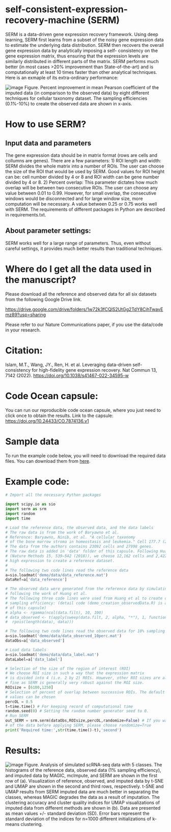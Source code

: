 # self-consistent-expression-recovery-machine (SERM)
SERM is a data-driven gene expression recovery framework. Using deep learning, SERM first learns from a subset of the noisy gene expression data to estimate the underlying data distribution. SERM then recovers the overall gene expression data by analytically imposing a self- consistency on the gene expression matrix, thus ensuring that the expression levels are similarly distributed in different parts of the matrix. SERM performs much better (in most cases >20% improvement than State-of-the-art) and is computationally at least 10 times faster than other analytical techniques. Here is an exmaple of its extra-ordinary performance:

![image](im2.png)
Figure. Percent improvement in mean Pearson coefficient of the imputed data (in comparison to the observed data) by eight different techniques for cellular taxonomy  dataset. The sampling efficiencies (0.1%-10%) to create the observed data are shown in x-axis.

# How to use SERM?

## Input data and parameters
The gene expression data should be in matrix format (rows are cells and collumns are genes). There are a few parameters: 1) ROI length and width: SERM divides the whole matrix into a number of ROIs. The user can choose the size of the ROI that would be used by SERM. Good values for ROI height can be: cell number divided by 4 or 8 and ROI width can be gene number divided by 4 or 8. 2) Percent overlap: This parameter dictates how much overlap will be between two consecutive ROIs. The user can choose any value between 0.01 to 0.99. However, for small overlap, the consecutive windows would be disconnected and for large window size, more computation will be necessary. A value between 0.25 or 0.75 works well with SERM. The requirements of different packages in Python are described in requirements.txt. 

## About parameter settings:
SERM works well for a large range of parameters. Thus, even without careful settings, it provides much better results than traditional techniques.

# Where do I get all the data used in the manuscript?
Please download all the reference and observed data for all six datasets from the following Google Drive link. 

https://drive.google.com/drive/folders/1w72k3fCQlS2UtGg2TdY8CihTwavEmz89?usp=sharing

Please refer to our Nature Communications paper, if you use the data/code in your research.

# Citation:

Islam, M.T., Wang, JY., Ren, H. et al. Leveraging data-driven self-consistency for high-fidelity gene expression recovery. Nat Commun 13, 7142 (2022). https://doi.org/10.1038/s41467-022-34595-w

# Code Ocean capsule:

You can run our reproducible code ocean capsule, where you just need to click once to obtain the results. Link to the capsule: https://doi.org/10.24433/CO.7874136.v1

# Sample data

To run the example code below, you will need to download the required data files. You can download them from [here](https://github.com/xinglab-ai/self-consistent-expression-recovery-machine/tree/main/demo/data).

# Example code:

```python
# Import all the necessary Python packages

import scipy.io as sio
import serm as srm
import random
import time

# Load the reference data, the observed data, and the data labels
# The raw data is from the work of Baryawno et al. 
# Reference: Baryawno, Ninib, et al. "A cellular taxonomy 
# of the bone marrow stroma in homeostasis and leukemia." Cell 177.7 (2019): 1915-1932.
# The data from the authors contains 23092 cells and 27998 genes. 
# The raw data is added in 'data' folder of this capsule. Following Huang et al 
# (Nature Methods 15, 539–542 (2018)), we choose 12,162 cells and 2,422 genes with 
# high expression to create a reference dataset.
# 
# The following two code lines read the reference data 
a=sio.loadmat('demo/data/data_reference.mat')
dataRef=a['data_reference']

# The observed data were generated from the reference data by simulating efficiency loss that introduces zeros 
# following the work of Huang et al.
# The following three code lines were used from Huang et al to create observed data with 10%
# sampling efficiency: (detail code (demo_creation_observedData.R) is also added in the 'code' folder
# of this capsule)
# alpha <- rgamma(ncol(data.filt), 10, 100)
# data_observed <- t(apply(sweep(data.filt, 2, alpha, "*"), 1, function(data)
#  rpois(length(data), data)))

# The following two code lines read the observed data for 10% sampling efficiency
a=sio.loadmat('demo/data/data_observed_10perc.mat')
dataObs=a['data_observed']

# Load data labels 
a=sio.loadmat('demo/data/data_label.mat')
dataLabel=a['data_label']

# Selection of the size of the region of interest (ROI)
# We choose ROI size in such a way that the expression matrix
# is divided into 4 (i.e. 2 by 2) ROIs. However, other ROI sizes are also
# fine as SERM is generally very robust against the ROI size. 
ROIsize = [6100,1250]
# Selection of percent of overlap between successive ROIs. The default value is 50%, but other 
# values can be chosen
percOL = 0.5
t=time.time() # For keeping record of computational time
random.seed(0) # Setting the random number generator seed to 0. 
# Run SERM
out_SERM = srm.serm(dataObs,ROIsize,percOL,randomize=False) # If you want to randomize the rows and columns
# of the data before applying SERM, please choose randomize=True
print('Required time:',str(time.time()-t),'second')
```

# Results:

![image](im1.png)
Figure. Analysis of simulated scRNA-seq data with 5 classes. The histograms of the reference data, observed data (1% sampling efficiency), and imputed data by MAGIC, mcImpute, and SERM are shown in the first row of (a). Visualization of reference, observed,  and imputed data by t-SNE and UMAP are shown in the second and third rows, respectively. t-SNE and UMAP results from SERM imputed data are much better in separating the classes, whereas MAGIC degrades the data as a result of imputation. The clustering accuracy and cluster quality indices for UMAP visualizations of imputed data from different methods are shown in (b). Data are presented as mean values +/- standard deviation (SD). Error bars represent the standard deviation of the indices for n=1000 different initializations of k-means clustering.

